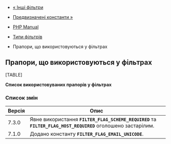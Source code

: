 - [« Інші фільтри](filter.filters.misc.md)
- [Предвизначені константи »](filter.constants.md)

- [PHP Manual](index.md)
- [Типи фільтрів](filter.filters.md)
- Прапори, що використовуються у фільтрах

## Прапори, що використовуються у фільтрах

[TABLE]

**Список використовуваних прапорів у фільтрах**

### Список змін

| Версія | Опис                                                                                                         |
| ------ | ------------------------------------------------------------------------------------------------------------ |
| 7.3.0  | Явне використання **`FILTER_FLAG_SCHEME_REQUIRED`** та **`FILTER_FLAG_HOST_REQUIRED`** оголошено застарілим. |
| 7.1.0  | Додано константу **`FILTER_FLAG_EMAIL_UNICODE`**.                                                            |

